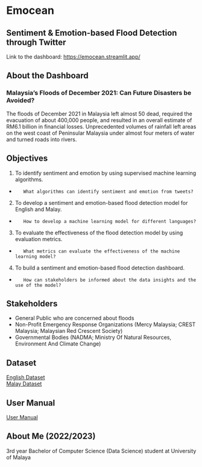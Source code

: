# Emocean
## Sentiment &amp; Emotion-based Flood Detection through Twitter
Link to the dashboard: https://emocean.streamlit.app/

## About the Dashboard
### Malaysia’s Floods of December 2021: Can Future Disasters be Avoided?
The floods of December 2021 in Malaysia left almost 50 dead, required the evacuation of about 400,000 people, and resulted in an overall estimate of RM6.1 billion in financial losses. Unprecedented volumes of rainfall left areas on the west coast of Peninsular Malaysia under almost four meters of water and turned roads into rivers.

## Objectives
1.    To identify sentiment and emotion by using supervised machine learning algorithms.
+        What algorithms can identify sentiment and emotion from tweets?
2.    To develop a sentiment and emotion-based flood detection model for English and Malay.
+        How to develop a machine learning model for different languages?
3.    To evaluate the effectiveness of the flood detection model by using evaluation metrics.
+        What metrics can evaluate the effectiveness of the machine learning model?
4.    To build a sentiment and emotion-based flood detection dashboard.
+        How can stakeholders be informed about the data insights and the use of the model?
## Stakeholders
+    General Public who are concerned about floods
+    Non-Profit Emergency Response Organizations (Mercy Malaysia; CREST Malaysia; Malaysian Red Crescent Society)
+    Governmental Bodies (NADMA; Ministry Of Natural Resources, Environment And Climate Change)

## Dataset
[English Dataset](https://drive.google.com/file/d/1U4ZgsQIhThBzvf26UK7er6mcWc4Z_aY-/view)
</br>
[Malay Dataset](https://drive.google.com/file/d/1Pvbf16V5SwidUbCDtxtLme0RyLCdEQK9/view)

## User Manual
[User Manual](https://drive.google.com/file/d/1-yYgNFvHSfUtbJ-uMhLR-u9RcCLOKU65/view?usp=sharing)

## About Me (2022/2023)
3rd year Bachelor of Computer Science (Data Science) student at University of Malaya
